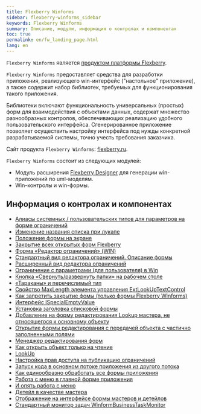```yaml
---
title: Flexberry Winforms
sidebar: flexberry-winforms_sidebar
keywords: Flexberry Winforms
summary: Описание, модули, информация о контролах и компонентах
toc: true
permalink: en/fw_landing_page.html
lang: en
---
```


`Flexberry Winforms` является [продуктом платформы Flexberry](fp_platform-structure.html).

`Flexberry Winforms` предоставляет средства для разработки приложения, реализующего win-интерфейс ("настольное" приложение), а также содержит набор библиотек, требуемых для функционирования такого приложения.

Библиотеки включают функциональность универсальных (простых) форм для взаимодействия с объектами данных, содержат множество разнообразных контролов, обеспечивающих реализацию удобного пользовательского интерфейса. Сгенерированное приложение позволяет осуществить настройку интерфейса под нужды конкретной разрабатываемой системы, точно учесть требования заказчика.

Сайт продукта `Flexberry Winforms`: [flexberry.ru](http://flexberry.ru/Flexberry/ForDevelopers/FlexberryWinforms).

`Flexberry Winforms` состоит из следующих модулей:

* Модуль расширения [Flexberry Designer](fd_landing_page.html) для генерации win-приложений по uml-моделям.
* Win-контролы и win-формы.

## Информация о контролах и компонентах

* [Алиасы системных / пользовательских типов для параметров на форме ограничений](fw_aliases-system-and-user-types.html)
* [Изменение названия списка при лукапе](fw_change-name-list-with-lookup.html)
* [Положение формы на экране](fw_base-win-position.html)
* [Закрытие всех открытых форм Flexberry](fw_close-all-opened-forms.html)
* [Форма «Редактор ограничений» (WIN)](fw_winforms-limit-editor-form.html)
* [Стандартный вид редактора ограничений. Описание формы](fw_description-form-limit-editor-in-standard-form.html)
* [Расширенный вид редактора ограничений](fw_limit-editor-advanced-view.html)
* [Ограничение с параметрами (для пользователя) в Win](fw_limit-editor-params.html)
* [Кнопка «Свернуть/развернуть папки» на рабочем столе](fw_desktop-operations.html)
* [«Тараканы» и перечислимый тип](fw_empty-enum-value-validation.html)
* [Свойство MaxLength элемента управления ExtLookUpTextControl](fw_extended-lookup.html)
* [Как запретить закрытие фомы (только формы Flexberry Winforms)](fw_forbid-closing-form.html)
* [Интерфейс ISpecialEmptyValue](fo_i-special-empty-value.html)
* [Установка заголовка списковой формы](fw_list-form-caption.html)
* [Добавление на форму редактирования Lookup мастера, не относящегося к основному объекту](fw_lookup-another-object.html)
* [Открытие формы редактирования с передачей объекта с частично заполненными полями](fa_open-editform-custom-object.html)
* [Менеджер редактирования форм](fw_editmanager.html)
* [Как открыть объект только на чтение](fo_read-only-object.html)
* [LookUp](fw_lookup.html)
* [Настройка прав доступа на публикацию ограничений](fw_setting-permissions-for-publication-restrictions.html)
* [Запуск кода в основном потоке приложения из другого потока](fw_ui-synchronization-context.html)
* [Как единообразно обработать все формы приложения](fw_uniformly-handle-all-application-forms.html)
* [Работа с меню в главной форме приложения](fw_work-with-menu-in-main-form-app.html)
* [И опять работа с меню](fw_working-with-menu.html)
* [Детейл в качестве мастера](fw_detail-as-master.html)
* [Отображение на интерфейсе формы мастеров и детейлов](fo_masters-details.html)
* [Стандартный монитор задач WinformBusinessTaskMonitor](fw_winform-business-task-monitor.html)
